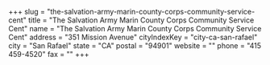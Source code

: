 +++
slug = "the-salvation-army-marin-county-corps-community-service-cent"
title = "The Salvation Army Marin County Corps Community Service Cent"
name = "The Salvation Army Marin County Corps Community Service Cent"
address = "351 Mission Avenue"
cityIndexKey = "city-ca-san-rafael"
city = "San Rafael"
state = "CA"
postal = "94901"
website = ""
phone = "415 459-4520"
fax = ""
+++
